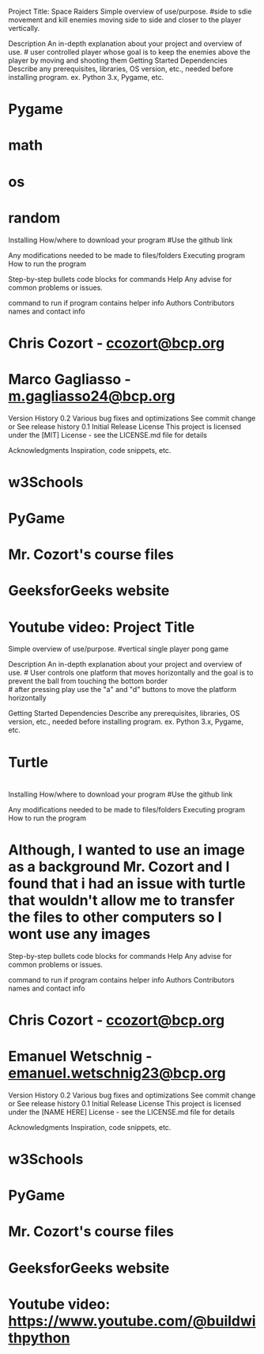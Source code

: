 Project Title: Space Raiders 
Simple overview of use/purpose.
   #side to sdie movement and kill enemies moving side to side and closer to the player vertically.

Description
An in-depth explanation about your project and overview of use.
    # user controlled player whose goal is to keep the enemies above the player by moving and shooting them
Getting Started
Dependencies
Describe any prerequisites, libraries, OS version, etc., needed before installing program.
ex. Python 3.x, Pygame, etc.
   # Pygame
   # math
   # os 
   # random
Installing
How/where to download your program
  #Use the github link 

Any modifications needed to be made to files/folders
Executing program
How to run the program


Step-by-step bullets
code blocks for commands
Help
Any advise for common problems or issues.

command to run if program contains helper info
Authors
Contributors names and contact info

 # Chris Cozort - ccozort@bcp.org
 # Marco Gagliasso - m.gagliasso24@bcp.org

Version History
0.2
Various bug fixes and optimizations
See commit change or See release history
0.1
Initial Release
License
This project is licensed under the [MIT] License - see the LICENSE.md file for details

Acknowledgments
Inspiration, code snippets, etc.

# w3Schools
# PyGame
# Mr. Cozort's course files
# GeeksforGeeks website
# Youtube video: Project Title
Simple overview of use/purpose.
   #vertical single player pong game 

Description
An in-depth explanation about your project and overview of use.
    # User controls one platform that moves horizontally and the goal is to prevent the ball from touching the bottom border        
    # after pressing play use the "a" and "d" buttons to move the platform horizontally     
            
Getting Started
Dependencies
Describe any prerequisites, libraries, OS version, etc., needed before installing program.
ex. Python 3.x, Pygame, etc.
   # Turtle
   # 


Installing
How/where to download your program
  #Use the github link 

Any modifications needed to be made to files/folders
Executing program
How to run the program

  # Although, I wanted to use an image as a background Mr. Cozort and I found that i had an issue with turtle that wouldn't allow me to transfer the files to other computers so I wont use any images  


Step-by-step bullets
code blocks for commands
Help
Any advise for common problems or issues.

command to run if program contains helper info
Authors
Contributors names and contact info

 # Chris Cozort - ccozort@bcp.org
 # Emanuel Wetschnig - emanuel.wetschnig23@bcp.org

Version History
0.2
Various bug fixes and optimizations
See commit change or See release history
0.1
Initial Release
License
This project is licensed under the [NAME HERE] License - see the LICENSE.md file for details

Acknowledgments
Inspiration, code snippets, etc.

# w3Schools
# PyGame
# Mr. Cozort's course files
# GeeksforGeeks website
# Youtube video: https://www.youtube.com/@buildwithpython
